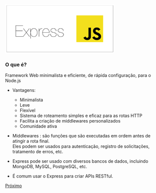 <img src="/.recursos/img/express.png" width="70%" height="70%" />

### O que é?

Framework Web minimalista e eficiente, de rápida configuração, para o Node.js

- Vantagens:
    - Minimalista
    - Leve
    - Flexível
    - Sistema de roteamento simples e eficaz para as rotas HTTP
    - Facilita a criação de middlewares personalizados
    - Comunidade ativa
 
- Middlewares : são funções que são executadas em ordem antes de atingir a rota final.  
Eles podem ser usados para autenticação, registro de solicitações, tratamento de erros, etc.

- Express pode ser usado com diversos bancos de dados, incluindo MongoDB, MySQL, PostgreSQL, etc.

- É comum usar o Express para criar APIs RESTful.

[Próximo](/Teoria/3.REST-API.md)